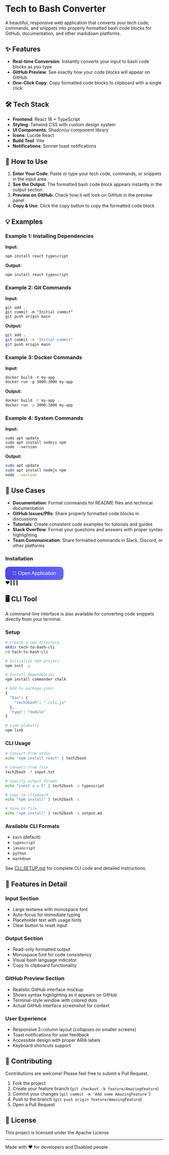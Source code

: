 # Tech to Bash Converter

A beautiful, responsive web application that converts your tech code, commands, and snippets into properly formatted bash code blocks for GitHub, documentation, and other markdown platforms.

## ✨ Features

- **Real-time Conversion**: Instantly converts your input to bash code blocks as you type
- **GitHub Preview**: See exactly how your code blocks will appear on GitHub
- **One-Click Copy**: Copy formatted code blocks to clipboard with a single click

## 🛠️ Tech Stack

- **Frontend**: React 18 + TypeScript
- **Styling**: Tailwind CSS with custom design system
- **UI Components**: Shadcn/ui component library
- **Icons**: Lucide React
- **Build Tool**: Vite
- **Notifications**: Sonner toast notifications

## 📖 How to Use

1. **Enter Your Code**: Paste or type your tech code, commands, or snippets in the input area
2. **See the Output**: The formatted bash code block appears instantly in the output section
3. **Preview on GitHub**: Check how it will look on GitHub in the preview panel
4. **Copy & Use**: Click the copy button to copy the formatted code block

## 💡 Examples

### Example 1: Installing Dependencies
**Input:**
```
npm install react typescript
```

**Output:**
```bash
npm install react typescript
```

### Example 2: Git Commands
**Input:**
```
git add .
git commit -m "Initial commit"
git push origin main
```

**Output:**
```bash
git add .
git commit -m "Initial commit"  
git push origin main
```

### Example 3: Docker Commands
**Input:**
```
docker build -t my-app .
docker run -p 3000:3000 my-app
```

**Output:**
```bash
docker build -t my-app .
docker run -p 3000:3000 my-app
```

### Example 4: System Commands
**Input:**
```
sudo apt update
sudo apt install nodejs npm
node --version
```

**Output:**
```bash
sudo apt update
sudo apt install nodejs npm
node --version
```

## 🎯 Use Cases

- **Documentation**: Format commands for README files and technical documentation
- **GitHub Issues/PRs**: Share properly formatted code blocks in discussions
- **Tutorials**: Create consistent code examples for tutorials and guides
- **Stack Overflow**: Format your questions and answers with proper syntax highlighting
- **Team Communication**: Share formatted commands in Slack, Discord, or other platforms

### Installation
<a href="https://tech-to-bash.lovable.app" target="_blank" style="text-decoration: none;">
  <button style="
    display: flex;
    align-items: center;
    gap: 8px;
    background: linear-gradient(90deg, #4f46e5, #6366f1);
    color: white;
    border: none;
    border-radius: 12px;
    padding: 12px 24px;
    font-size: 16px;
    font-weight: 500;
    cursor: pointer;
    transition: transform 0.2s, box-shadow 0.2s;
  " onmouseover="this.style.transform='scale(1.05)'; this.style.boxShadow='0 8px 20px rgba(0,0,0,0.2)';"
     onmouseout="this.style.transform='scale(1)'; this.style.boxShadow='none';">
    <span>🚀 Open Application</span>
  </button>
</a>
❤️💜🩷💙

## 🖥️ CLI Tool

A command-line interface is also available for converting code snippets directly from your terminal.

### Setup

```bash
# Create a new directory
mkdir tech-to-bash-cli
cd tech-to-bash-cli

# Initialize npm project
npm init -y

# Install dependencies
npm install commander chalk

# Add to package.json:
{
  "bin": {
    "tech2bash": "./cli.js"
  },
  "type": "module"
}

# Link globally
npm link
```

### CLI Usage

```bash
# Convert from stdin
echo "npm install react" | tech2bash

# Convert from file
tech2bash -f input.txt

# Specify output format
echo "const x = 5" | tech2bash -o typescript

# Copy to clipboard
echo "npm install" | tech2bash -c

# Save to file
echo "npm install" | tech2bash -s output.md
```

### Available CLI Formats
- `bash` (default)
- `typescript`
- `javascript`
- `python`
- `markdown`

See [CLI_SETUP.md](./CLI_SETUP.md) for complete CLI code and detailed instructions.

## 🎨 Features in Detail

### Input Section
- Large textarea with monospace font
- Auto-focus for immediate typing
- Placeholder text with usage hints
- Clear button to reset input

### Output Section  
- Read-only formatted output
- Monospace font for code consistency
- Visual bash language indicator
- Copy to clipboard functionality

### GitHub Preview Section
- Realistic GitHub interface mockup
- Shows syntax highlighting as it appears on GitHub
- Terminal-style window with colored dots
- Actual GitHub interface screenshot for context

### User Experience
- Responsive 3-column layout (collapses on smaller screens)
- Toast notifications for user feedback
- Accessible design with proper ARIA labels
- Keyboard shortcuts support

## 🤝 Contributing

Contributions are welcome! Please feel free to submit a Pull Request.

1. Fork the project
2. Create your feature branch (`git checkout -b feature/AmazingFeature`)
3. Commit your changes (`git commit -m 'Add some AmazingFeature'`)
4. Push to the branch (`git push origin feature/AmazingFeature`)
5. Open a Pull Request

## 📝 License

This project is licensed under the Apache License

---

Made with ❤️ for developers and Disabled people
